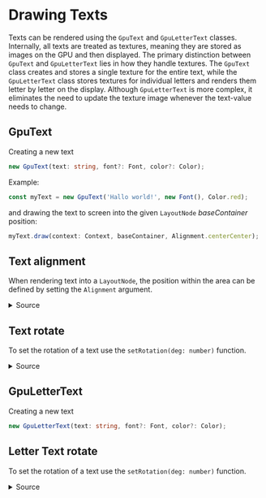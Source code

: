 # Drawing Texts

Texts can be rendered using the `GpuText` and `GpuLetterText` classes. Internally, all texts are treated as textures, meaning they are stored as images on the GPU and then displayed. The primary distinction between `GpuText` and `GpuLetterText` lies in how they handle textures. The `GpuText` class creates and stores a single texture for the entire text, while the `GpuLetterText` class stores textures for individual letters and renders them letter by letter on the display. Although `GpuLetterText` is more complex, it eliminates the need to update the texture image whenever the text-value needs to change.


## GpuText

Creating a new text

```ts
new GpuText(text: string, font?: Font, color?: Color);
```

Example:

```ts
const myText = new GpuText('Hallo world!', new Font(), Color.red);
```

and drawing the text to screen into the given `LayoutNode` *baseContainer* position:

```ts
myText.draw(context: Context, baseContainer, Alignment.centerCenter);
```

## Text alignment
When rendering text into a `LayoutNode`, the position within the area can be defined by setting the `Alignment` argument.

<example-gpu-text-alignment />

<details>
  <summary>Source</summary>

  @[code](../../examples/example-gpu-text-alignment.vue)
</details>


## Text rotate
To set the rotation of a text use the `setRotation(deg: number)` function.

<example-gpu-text-rotation />

<details>
  <summary>Source</summary>

  @[code](../../examples/example-gpu-text-rotation.vue)
</details>


## GpuLetterText

Creating a new text

```ts
new GpuLetterText(text: string, font?: Font, color?: Color);
```



## Letter Text rotate
To set the rotation of a text use the `setRotation(deg: number)` function.

<example-gpu-letter-text-rotation />

<details>
  <summary>Source</summary>

  @[code](../../examples/example-gpu-letter-text-rotation.vue)
</details>